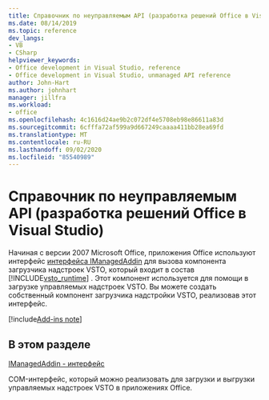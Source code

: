 ```yaml
---
title: Справочник по неуправляемым API (разработка решений Office в Visual Studio)
ms.date: 08/14/2019
ms.topic: reference
dev_langs:
- VB
- CSharp
helpviewer_keywords:
- Office development in Visual Studio, reference
- Office development in Visual Studio, unmanaged API reference
author: John-Hart
ms.author: johnhart
manager: jillfra
ms.workload:
- office
ms.openlocfilehash: 4c1616d24ae9b2c072df4e5708eb98e86611a83d
ms.sourcegitcommit: 6cfffa72af599a9d667249caaaa411bb28ea69fd
ms.translationtype: MT
ms.contentlocale: ru-RU
ms.lasthandoff: 09/02/2020
ms.locfileid: "85540989"
---
```

# <a name="unmanaged-api-reference-office-development-in-visual-studio"></a>Справочник по неуправляемым API (разработка решений Office в Visual Studio)

Начиная с версии 2007 Microsoft Office, приложения Office используют интерфейс [интерфейса IManagedAddin](../vsto/imanagedaddin-interface.md) для вызова компонента загрузчика надстроек VSTO, который входит в состав [!INCLUDE[vsto_runtime](../vsto/includes/vsto-runtime-md.md)] . Этот компонент используется для помощи в загрузке управляемых надстроек VSTO. Вы можете создать собственный компонент загрузчика надстройки VSTO, реализовав этот интерфейс.

[!include[Add-ins note](includes/addinsnote.md)]

## <a name="in-this-section"></a>В этом разделе

[IManagedAddin - интерфейс](../vsto/imanagedaddin-interface.md)

COM-интерфейс, который можно реализовать для загрузки и выгрузки управляемых надстроек VSTO в приложениях Office.
